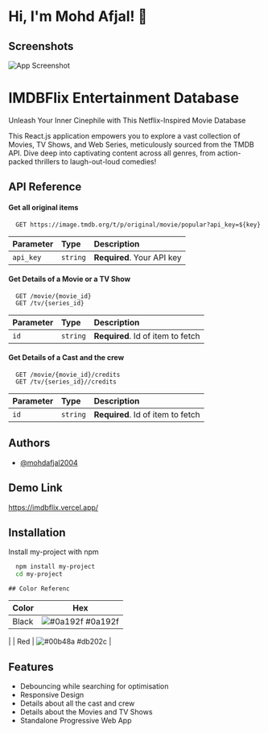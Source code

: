 
# Hi, I'm Mohd Afjal! 👋


## Screenshots

![App Screenshot](https://res.cloudinary.com/backendpro2nd/image/upload/v1713065993/wasdk02faastimllqlu8.png)


# IMDBFlix Entertainment Database
Unleash Your Inner Cinephile with This Netflix-Inspired Movie Database

This React.js application empowers you to explore a vast collection of Movies, TV Shows, and Web Series, meticulously sourced from the TMDB API. Dive deep into captivating content across all genres, from action-packed thrillers to laugh-out-loud comedies!


## API Reference

#### Get all original items

```http
  GET https://image.tmdb.org/t/p/original/movie/popular?api_key=${key}
```

| Parameter | Type     | Description                |
| :-------- | :------- | :------------------------- |
| `api_key` | `string` | **Required**. Your API key |

#### Get Details of a Movie or a TV Show

```http
  GET /movie/{movie_id}
  GET /tv/{series_id}
```

| Parameter | Type     | Description                       |
| :-------- | :------- | :-------------------------------- |
| `id`      | `string` | **Required**. Id of item to fetch |

#### Get Details of a Cast and the crew
```http
  GET /movie/{movie_id}/credits
  GET /tv/{series_id}//credits
```

| Parameter | Type     | Description                       |
| :-------- | :------- | :-------------------------------- |
| `id`      | `string` | **Required**. Id of item to fetch |




## Authors

- [@mohdafjal2004](https://github.com/mohdafjal2004)


## Demo Link
https://imdbflix.vercel.app/



## Installation

Install my-project with npm

```bash
  npm install my-project
  cd my-project
```
    ## Color Referenc

| Color             | Hex                                                                |
| ----------------- | ------------------------------------------------------------------ |
| Black | ![#0a192f](https://via.placeholder.com/10/0a192f?text=+) #0a192f |
| 
| Red | ![#00b48a](https://via.placeholder.com/10/db202c?text=+) #db202c |



## Features

- Debouncing while searching for     optimisation
- Responsive Design
- Details about all the cast and crew
- Details about the Movies and TV Shows
- Standalone Progressive Web App 

